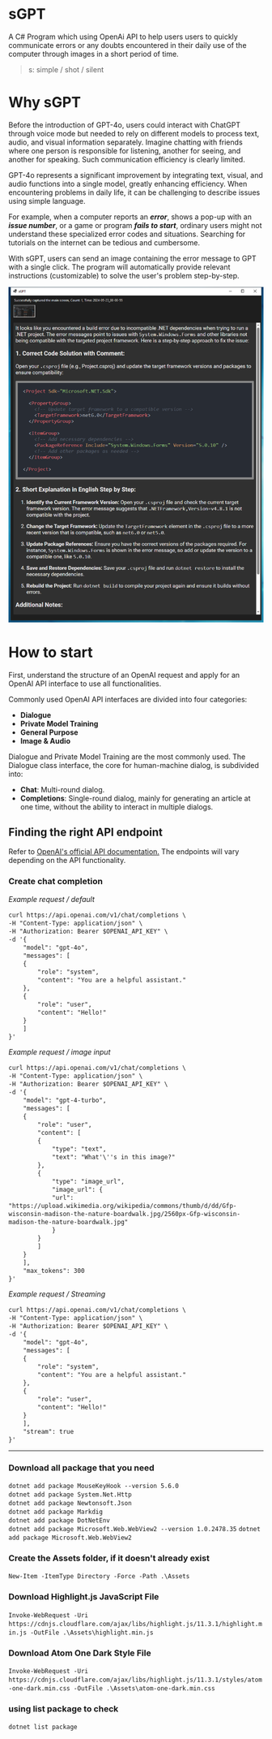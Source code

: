 # sGPT
A C# Program which using OpenAi API to help users users to quickly communicate errors or any doubts encountered in their daily use of the computer through images in a short period of time.  
> s: simple / shot / silent

# Why sGPT
Before the introduction of GPT-4o, users could interact with ChatGPT through voice mode but needed to rely on different models to process text, audio, and visual information separately. Imagine chatting with friends where one person is responsible for listening, another for seeing, and another for speaking. Such communication efficiency is clearly limited.

GPT-4o represents a significant improvement by integrating text, visual, and audio functions into a single model, greatly enhancing efficiency. When encountering problems in daily life, it can be challenging to describe issues using simple language.   

For example, when a computer reports an ***error***, shows a pop-up with an ***issue number***, or a game or program ***fails to start***, ordinary users might not understand these specialized error codes and situations. Searching for tutorials on the internet can be tedious and cumbersome.

With sGPT, users can send an image containing the error message to GPT with a single click. The program will automatically provide relevant instructions (customizable) to solve the user's problem step-by-step.

![IMAGE](./Public/image/example.png)

# How to start
First, understand the structure of an OpenAI request and apply for an OpenAI API interface to use all functionalities.

Commonly used OpenAI API interfaces are divided into four categories:

- **Dialogue**
- **Private Model Training**
- **General Purpose**
- **Image & Audio**  

Dialogue and Private Model Training are the most commonly used. The Dialogue class interface, the core for human-machine dialog, is subdivided into:

- **Chat**: Multi-round dialog.
- **Completions**: Single-round dialog, mainly for generating an article at one time, without the ability to interact in multiple dialogs.

## Finding the right API endpoint
Refer to [OpenAI's official API documentation.](https://platform.openai.com/docs/api-reference/authentication) The endpoints will vary depending on the API functionality.

### Create chat completion
*Example request / default* 

    curl https://api.openai.com/v1/chat/completions \
    -H "Content-Type: application/json" \
    -H "Authorization: Bearer $OPENAI_API_KEY" \
    -d '{
        "model": "gpt-4o",
        "messages": [
        {
            "role": "system",
            "content": "You are a helpful assistant."
        },
        {
            "role": "user",
            "content": "Hello!"
        }
        ]
    }'
*Example request / image input*

    curl https://api.openai.com/v1/chat/completions \
    -H "Content-Type: application/json" \
    -H "Authorization: Bearer $OPENAI_API_KEY" \
    -d '{
        "model": "gpt-4-turbo",
        "messages": [
        {
            "role": "user",
            "content": [
            {
                "type": "text",
                "text": "What'\''s in this image?"
            },
            {
                "type": "image_url",
                "image_url": {
                "url": "https://upload.wikimedia.org/wikipedia/commons/thumb/d/dd/Gfp-wisconsin-madison-the-nature-boardwalk.jpg/2560px-Gfp-wisconsin-madison-the-nature-boardwalk.jpg"
                }
            }
            ]
        }
        ],
        "max_tokens": 300
    }'
*Example request / Streaming*

    curl https://api.openai.com/v1/chat/completions \
    -H "Content-Type: application/json" \
    -H "Authorization: Bearer $OPENAI_API_KEY" \
    -d '{
        "model": "gpt-4o",
        "messages": [
        {
            "role": "system",
            "content": "You are a helpful assistant."
        },
        {
            "role": "user",
            "content": "Hello!"
        }
        ],
        "stream": true
    }'
  
***
### Download all package that you need
`dotnet add package MouseKeyHook --version 5.6.0`  
`dotnet add package System.Net.Http`  
`dotnet add package Newtonsoft.Json`  
`dotnet add package Markdig`  
`dotnet add package DotNetEnv`  
`dotnet add package Microsoft.Web.WebView2 --version 1.0.2478.35`
`dotnet add package Microsoft.Web.WebView2`
### Create the Assets folder, if it doesn't already exist
`New-Item -ItemType Directory -Force -Path .\Assets`

### Download Highlight.js JavaScript File
`Invoke-WebRequest -Uri https://cdnjs.cloudflare.com/ajax/libs/highlight.js/11.3.1/highlight.min.js -OutFile .\Assets\highlight.min.js`

### Download Atom One Dark Style File
`Invoke-WebRequest -Uri https://cdnjs.cloudflare.com/ajax/libs/highlight.js/11.3.1/styles/atom-one-dark.min.css -OutFile .\Assets\atom-one-dark.min.css`

### using list package to check 
`dotnet list package`
